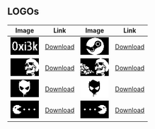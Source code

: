 LOGOs
-----
| Image | Link | Image | Link |
| --- | --- | --- | --- |
| ![](https://raw.githubusercontent.com/iiiypuk/cuboid/master/logos/0xi3k.bmp) | [Download](https://raw.githubusercontent.com/iiiypuk/cuboid/master/logos/0xi3k.bmp) | ![](https://raw.githubusercontent.com/iiiypuk/cuboid/master/logos/steam.bmp) | [Download](https://raw.githubusercontent.com/iiiypuk/cuboid/master/logos/steam.bmp) |
| ![](https://raw.githubusercontent.com/iiiypuk/cuboid/master/logos/skull_01_1.bmp) | [Download](https://raw.githubusercontent.com/iiiypuk/cuboid/master/logos/skull_01_1.bmp) | ![](https://raw.githubusercontent.com/iiiypuk/cuboid/master/logos/skull_01_2.bmp) | [Download](https://raw.githubusercontent.com/iiiypuk/cuboid/master/logos/skull_01_2.bmp) |
| ![](https://raw.githubusercontent.com/iiiypuk/cuboid/master/logos/skull_02_b.bmp) | [Download](https://raw.githubusercontent.com/iiiypuk/cuboid/master/logos/skull_02_b.bmp) | ![](https://raw.githubusercontent.com/iiiypuk/cuboid/master/logos/skull_02_w.bmp) | [Download](https://raw.githubusercontent.com/iiiypuk/cuboid/master/logos/skull_02_w.bmp) |
| ![](https://raw.githubusercontent.com/iiiypuk/cuboid/master/logos/pacman_l.bmp) | [Download](https://raw.githubusercontent.com/iiiypuk/cuboid/master/logos/pacman_l.bmp) | ![](https://raw.githubusercontent.com/iiiypuk/cuboid/master/logos/pacman_r.bmp) | [Download](https://raw.githubusercontent.com/iiiypuk/cuboid/master/logos/pacman_r.bmp) |
